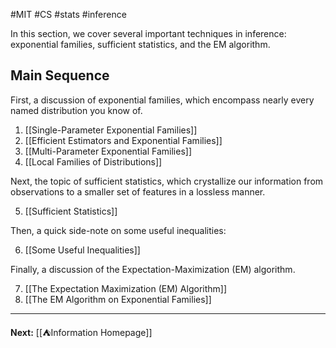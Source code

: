 #MIT #CS #stats #inference 

In this section, we cover several important techniques in inference: exponential families, sufficient statistics, and the EM algorithm.

## Main Sequence

First, a discussion of exponential families, which encompass nearly every named distribution you know of.

1. [[Single-Parameter Exponential Families]]
2. [[Efficient Estimators and Exponential Families]]
3. [[Multi-Parameter Exponential Families]]
4. [[Local Families of Distributions]]

Next, the topic of sufficient statistics, which crystallize our information from observations to a smaller set of features in a lossless manner.

5. [[Sufficient Statistics]]

Then, a quick side-note on some useful inequalities:

6. [[Some Useful Inequalities]]

Finally, a discussion of the Expectation-Maximization (EM) algorithm.

7. [[The Expectation Maximization (EM) Algorithm]]
8. [[The EM Algorithm on Exponential Families]]

---

**Next:** [[⛺Information Homepage]]
